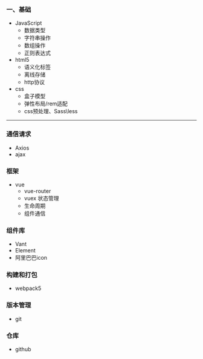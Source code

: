 ### 一、基础

- JavaScript
    - 数据类型
    - 字符串操作
    - 数组操作
    - 正则表达式
- html5
    - 语义化标签
    - 离线存储
    - http协议
- css
    - 盒子模型
    - 弹性布局/rem适配
    - css预处理、Sass\less
---
### 通信请求
- Axios
- ajax
### 框架
- vue
    - vue-router
    - vuex 状态管理
    - 生命周期
    - 组件通信

### 组件库
- Vant
- Element
- 阿里巴巴icon

### 构建和打包
- webpack5

### 版本管理
- git
### 仓库
- github